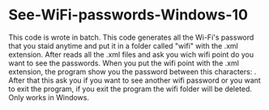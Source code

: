 # See-WiFi-passwords-Windows-10
This code is wrote in batch.
This code generates all the Wi-Fi's password that you staid anytime and put it in a folder called "wifi" with the .xml extension.
After reads all the .xml files and ask you wich wifi point do you want to see the passwords.
When you put the wifi point with the .xml extension, the program show you the password between this characters: <keyMaterial></keyMaterial>.
After that this ask you if you want to see another wifi password or you want to exit the program, if you exit the program the wifi folder will be deleted.
Only works in Windows.
